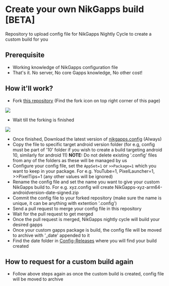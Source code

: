 # Create your own NikGapps build [BETA]
Repository to upload config file for NikGapps Nightly Cycle to create a custom build for you

## Prerequisite
- Working knowledge of NikGapps configuration file
- That's it. No server, No core Gapps knowledge, No other cost!

## How it'll work?
- Fork [this repository](https://github.com/nikgapps/config) (Find the fork icon on top right corner of this page)

![](https://raw.githubusercontent.com/nikgapps/nikgapps.github.io/master/images/ForkRepo.png)

- Wait till the forking is finished

![](https://raw.githubusercontent.com/nikgapps/nikgapps.github.io/master/images/ForkingRepo.png)

- Once finished, Download the latest version of [nikgapps.config](https://sourceforge.net/projects/nikgapps/files/Releases/Config/nikgapps-config/) (Always)
- Copy the file to specific target android version folder (for e.g, config must be part of '10' folder if you wish to create a build targeting android 10, similarly for android 11)
**NOTE:** Do not delete existing '.config' files from any of the folders as these will be managed by us
- Configure your config file, set the `AppSet=1` or `>>Package=1` which you want to keep in your package. For e.g. YouTube=1, PixelLauncher=1, >>PixelTips=1 (any other values will be ignored)
- Rename the config file and set the name you want to give your custom NikGapps build to. For e.g. xyz.config will create NikGapps-xyz-arm64-androidversion-date-signed.zip 
- Commit the config file to your forked repository (make sure the name is unique, it can be anything with extention '.config')
- Send a pull request to merge your config file in this repository
- Wait for the pull request to get merged
- Once the pull request is merged, NikGapps nightly cycle will build your desired gapps
- Once your custom gapps package is build, the config file will be moved to archive with '_date' appended to it
- Find the date folder in [Config-Releases](https://sourceforge.net/projects/nikgapps/files/Config-Releases/) where you will find your build created

## How to request for a custom build again
- Follow above steps again as once the custom build is created, config file will be moved to archive

